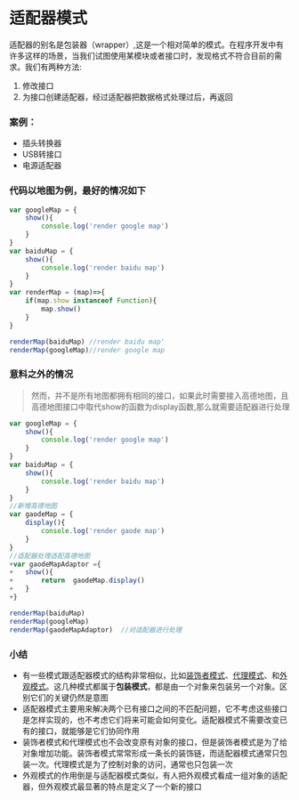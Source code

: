 # 适配器模式
适配器的别名是包装器（wrapper）,这是一个相对简单的模式。在程序开发中有许多这样的场景，当我们试图使用某模块或者接口时，发现格式不符合目前的需求。我们有两种方法:
1. 修改接口
2. 为接口创建适配器，经过适配器把数据格式处理过后，再返回

### 案例：
- 插头转换器
- USB转接口
- 电源适配器

### 代码以地图为例，最好的情况如下
```js
var googleMap = {
    show(){
        console.log('render google map')
    }
}
var baiduMap = {
    show(){
        console.log('render baidu map')
    }
}
var renderMap = (map)=>{
    if(map.show instanceof Function){
        map.show()
    }
}

renderMap(baiduMap) //render baidu map'
renderMap(googleMap)//render google map
```
### 意料之外的情况

> 然而，并不是所有地图都拥有相同的接口，如果此时需要接入高德地图，且高德地图接口中取代show的函数为display函数,那么就需要适配器进行处理

```js
var googleMap = {
    show(){
        console.log('render google map')
    }
}
var baiduMap = {
    show(){
        console.log('render baidu map')
    }
}
//新增高德地图
var gaodeMap = {
    display(){
        console.log('render gaode map')
    }
}
//适配器处理适配高德地图
+var gaodeMapAdaptor ={
+   show(){
+       return  gaodeMap.display()
+   }
+}

renderMap(baiduMap)
renderMap(googleMap)
renderMap(gaodeMapAdaptor)  //对适配器进行处理
```

### 小结
- 有一些模式跟适配器模式的结构非常相似，比如[装饰者模式](https://github.com/zc1789284658/Code-Note/edit/master/design-pattern/Decorator.md)、[代理模式](https://github.com/zc1789284658/Code-Note/edit/master/design-pattern/proxy.md)、和[外观模式](https://github.com/zc1789284658/Code-Note/edit/master/design-pattern/Facade.md)。这几种模式都属于**包装模式**，都是由一个对象来包装另一个对象。区别它们的关键仍然是意图
- 适配器模式主要用来解决两个已有接口之间的不匹配问题，它不考虑这些接口是怎样实现的，也不考虑它们将来可能会如何变化。适配器模式不需要改变已有的接口，就能够是它们协同作用
- 装饰者模式和代理模式也不会改变原有对象的接口，但是装饰者模式是为了给对象增加功能。装饰者模式常常形成一条长的装饰链，而适配器模式通常只包装一次。代理模式是为了控制对象的访问，通常也只包装一次
- 外观模式的作用倒是与适配器模式类似，有人把外观模式看成一组对象的适配器，但外观模式最显著的特点是定义了一个新的接口